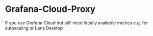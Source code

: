 # Grafana-Cloud-Proxy
If you use Grafana Cloud but still need locally available metrics e.g. for autoscaling or Lens Desktop
